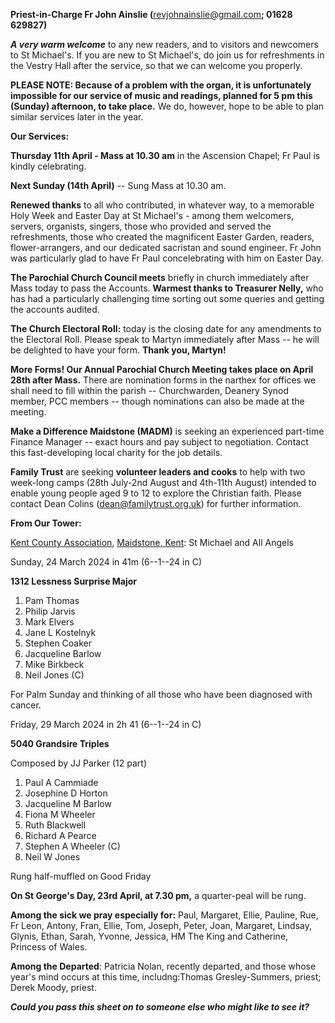 
**Priest-in-Charge Fr John Ainslie (**<revjohnainslie@gmail.com>**;
01628 629827)**

***A very warm welcome*** to any new readers, and to visitors and
newcomers to St Michael\'s. If you are new to St Michael\'s, do join us
for refreshments in the Vestry Hall after the service, so that we can
welcome you properly.

**PLEASE NOTE: Because of a problem with the organ, it is unfortunately
impossible for our service of music and readings, planned for 5 pm this
(Sunday) afternoon, to take place.** We do, however, hope to be able to
plan similar services later in the year.

**Our Services:**

**Thursday 11th April - Mass at 10.30 am** in the Ascension Chapel; Fr
Paul is kindly celebrating.

**Next Sunday (14th April)** -- Sung Mass at 10.30 am.

**Renewed thanks** to all who contributed, in whatever way, to a
memorable Holy Week and Easter Day at St Michael\'s - among them
welcomers, servers, organists, singers, those who provided and served
the refreshments, those who created the magnificent Easter Garden,
readers, flower-arrangers, and our dedicated sacristan and sound
engineer. Fr John was particularly glad to have Fr Paul concelebrating
with him on Easter Day.

**The Parochial Church Council meets** briefly in church immediately
after Mass today to pass the Accounts. **Warmest thanks to Treasurer
Nelly,** who has had a particularly challenging time sorting out some
queries and getting the accounts audited.

**The Church Electoral Roll:** today is the closing date for any
amendments to the Electoral Roll. Please speak to Martyn immediately
after Mass -- he will be delighted to have your form. **Thank you,
Martyn!**

**More Forms! Our Annual Parochial Church Meeting takes place on April
28th after Mass.** There are nomination forms in the narthex for
offices we shall need to fill within the parish -- Churchwarden, Deanery
Synod member, PCC members -- though nominations can also be made at the
meeting.

**Make a Difference Maidstone (MADM)** is seeking an experienced
part-time Finance Manager -- exact hours and pay subject to negotiation.
Contact this fast-developing local charity for the job details.

**Family Trust** are seeking **volunteer leaders and cooks** to help
with two week-long camps (28th July-2nd August and 4th-11th
August) intended to enable young people aged 9 to 12 to explore the
Christian faith. Please contact Dean Colins (<dean@familytrust.org.uk>)
for further information.

**From Our Tower:**

[Kent County
Association](https://bb.ringingworld.co.uk/performances-report.php?association_id=19&year=2024),
[Maidstone, Kent](https://dove.cccbr.org.uk/tower/12644#_blank): St
Michael and All Angels

Sunday, 24 March 2024 in 41m (6--1--24 in C)

**1312 Lessness Surprise Major**

1. Pam Thomas
2. Philip Jarvis
3. Mark Elvers
4. Jane L Kostelnyk
5. Stephen Coaker
6. Jacqueline Barlow
7. Mike Birkbeck
8. Neil Jones (C)

For Palm Sunday and thinking of all those who have been diagnosed with
cancer.

Friday, 29 March 2024 in 2h 41 (6--1--24 in C)

**5040 Grandsire Triples**

Composed by JJ Parker (12 part)

1. Paul A Cammiade
2. Josephine D Horton
3. Jacqueline M Barlow
4. Fiona M Wheeler
5. Ruth Blackwell
6. Richard A Pearce
7. Stephen A Wheeler (C)
8. Neil W Jones

Rung half-muffled on Good Friday

**On St George\'s Day, 23rd April, at 7.30 pm,** a quarter-peal will
be rung.

**Among the sick we pray especially for:** Paul, Margaret, Ellie,
Pauline, Rue, Fr Leon, Antony, Fran, Ellie, Tom, Joseph, Peter, Joan,
Margaret, Lindsay, Glynis, Ethan, Sarah, Yvonne, Jessica, HM The King
and Catherine, Princess of Wales.

**Among the Departed**: Patricia Nolan, recently departed, and those
whose year\'s mind occurs at this time, includng:Thomas Gresley-Summers,
priest; Derek Moody, priest.

***Could you pass this sheet on to someone else who might like to see
it?***
